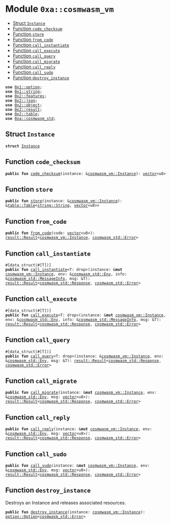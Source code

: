 
<a name="0xa_cosmwasm_vm"></a>

# Module `0xa::cosmwasm_vm`



-  [Struct `Instance`](#0xa_cosmwasm_vm_Instance)
-  [Function `code_checksum`](#0xa_cosmwasm_vm_code_checksum)
-  [Function `store`](#0xa_cosmwasm_vm_store)
-  [Function `from_code`](#0xa_cosmwasm_vm_from_code)
-  [Function `call_instantiate`](#0xa_cosmwasm_vm_call_instantiate)
-  [Function `call_execute`](#0xa_cosmwasm_vm_call_execute)
-  [Function `call_query`](#0xa_cosmwasm_vm_call_query)
-  [Function `call_migrate`](#0xa_cosmwasm_vm_call_migrate)
-  [Function `call_reply`](#0xa_cosmwasm_vm_call_reply)
-  [Function `call_sudo`](#0xa_cosmwasm_vm_call_sudo)
-  [Function `destroy_instance`](#0xa_cosmwasm_vm_destroy_instance)


<pre><code><b>use</b> <a href="">0x1::option</a>;
<b>use</b> <a href="">0x1::string</a>;
<b>use</b> <a href="">0x2::features</a>;
<b>use</b> <a href="">0x2::json</a>;
<b>use</b> <a href="">0x2::object</a>;
<b>use</b> <a href="">0x2::result</a>;
<b>use</b> <a href="">0x2::table</a>;
<b>use</b> <a href="cosmwasm_std.md#0xa_cosmwasm_std">0xa::cosmwasm_std</a>;
</code></pre>



<a name="0xa_cosmwasm_vm_Instance"></a>

## Struct `Instance`



<pre><code><b>struct</b> <a href="cosmwasm_vm.md#0xa_cosmwasm_vm_Instance">Instance</a>
</code></pre>



<a name="0xa_cosmwasm_vm_code_checksum"></a>

## Function `code_checksum`



<pre><code><b>public</b> <b>fun</b> <a href="cosmwasm_vm.md#0xa_cosmwasm_vm_code_checksum">code_checksum</a>(instance: &<a href="cosmwasm_vm.md#0xa_cosmwasm_vm_Instance">cosmwasm_vm::Instance</a>): <a href="">vector</a>&lt;u8&gt;
</code></pre>



<a name="0xa_cosmwasm_vm_store"></a>

## Function `store`



<pre><code><b>public</b> <b>fun</b> <a href="cosmwasm_vm.md#0xa_cosmwasm_vm_store">store</a>(instance: &<a href="cosmwasm_vm.md#0xa_cosmwasm_vm_Instance">cosmwasm_vm::Instance</a>): &<a href="_Table">table::Table</a>&lt;<a href="_String">string::String</a>, <a href="">vector</a>&lt;u8&gt;&gt;
</code></pre>



<a name="0xa_cosmwasm_vm_from_code"></a>

## Function `from_code`



<pre><code><b>public</b> <b>fun</b> <a href="cosmwasm_vm.md#0xa_cosmwasm_vm_from_code">from_code</a>(code: <a href="">vector</a>&lt;u8&gt;): <a href="_Result">result::Result</a>&lt;<a href="cosmwasm_vm.md#0xa_cosmwasm_vm_Instance">cosmwasm_vm::Instance</a>, <a href="cosmwasm_std.md#0xa_cosmwasm_std_Error">cosmwasm_std::Error</a>&gt;
</code></pre>



<a name="0xa_cosmwasm_vm_call_instantiate"></a>

## Function `call_instantiate`



<pre><code>#[data_struct(#[T])]
<b>public</b> <b>fun</b> <a href="cosmwasm_vm.md#0xa_cosmwasm_vm_call_instantiate">call_instantiate</a>&lt;T: drop&gt;(instance: &<b>mut</b> <a href="cosmwasm_vm.md#0xa_cosmwasm_vm_Instance">cosmwasm_vm::Instance</a>, env: &<a href="cosmwasm_std.md#0xa_cosmwasm_std_Env">cosmwasm_std::Env</a>, info: &<a href="cosmwasm_std.md#0xa_cosmwasm_std_MessageInfo">cosmwasm_std::MessageInfo</a>, msg: &T): <a href="_Result">result::Result</a>&lt;<a href="cosmwasm_std.md#0xa_cosmwasm_std_Response">cosmwasm_std::Response</a>, <a href="cosmwasm_std.md#0xa_cosmwasm_std_Error">cosmwasm_std::Error</a>&gt;
</code></pre>



<a name="0xa_cosmwasm_vm_call_execute"></a>

## Function `call_execute`



<pre><code>#[data_struct(#[T])]
<b>public</b> <b>fun</b> <a href="cosmwasm_vm.md#0xa_cosmwasm_vm_call_execute">call_execute</a>&lt;T: drop&gt;(instance: &<b>mut</b> <a href="cosmwasm_vm.md#0xa_cosmwasm_vm_Instance">cosmwasm_vm::Instance</a>, env: &<a href="cosmwasm_std.md#0xa_cosmwasm_std_Env">cosmwasm_std::Env</a>, info: &<a href="cosmwasm_std.md#0xa_cosmwasm_std_MessageInfo">cosmwasm_std::MessageInfo</a>, msg: &T): <a href="_Result">result::Result</a>&lt;<a href="cosmwasm_std.md#0xa_cosmwasm_std_Response">cosmwasm_std::Response</a>, <a href="cosmwasm_std.md#0xa_cosmwasm_std_Error">cosmwasm_std::Error</a>&gt;
</code></pre>



<a name="0xa_cosmwasm_vm_call_query"></a>

## Function `call_query`



<pre><code>#[data_struct(#[T])]
<b>public</b> <b>fun</b> <a href="cosmwasm_vm.md#0xa_cosmwasm_vm_call_query">call_query</a>&lt;T: drop&gt;(instance: &<a href="cosmwasm_vm.md#0xa_cosmwasm_vm_Instance">cosmwasm_vm::Instance</a>, env: &<a href="cosmwasm_std.md#0xa_cosmwasm_std_Env">cosmwasm_std::Env</a>, msg: &T): <a href="_Result">result::Result</a>&lt;<a href="cosmwasm_std.md#0xa_cosmwasm_std_Response">cosmwasm_std::Response</a>, <a href="cosmwasm_std.md#0xa_cosmwasm_std_Error">cosmwasm_std::Error</a>&gt;
</code></pre>



<a name="0xa_cosmwasm_vm_call_migrate"></a>

## Function `call_migrate`



<pre><code><b>public</b> <b>fun</b> <a href="cosmwasm_vm.md#0xa_cosmwasm_vm_call_migrate">call_migrate</a>(instance: &<b>mut</b> <a href="cosmwasm_vm.md#0xa_cosmwasm_vm_Instance">cosmwasm_vm::Instance</a>, env: &<a href="cosmwasm_std.md#0xa_cosmwasm_std_Env">cosmwasm_std::Env</a>, msg: <a href="">vector</a>&lt;u8&gt;): <a href="_Result">result::Result</a>&lt;<a href="cosmwasm_std.md#0xa_cosmwasm_std_Response">cosmwasm_std::Response</a>, <a href="cosmwasm_std.md#0xa_cosmwasm_std_Error">cosmwasm_std::Error</a>&gt;
</code></pre>



<a name="0xa_cosmwasm_vm_call_reply"></a>

## Function `call_reply`



<pre><code><b>public</b> <b>fun</b> <a href="cosmwasm_vm.md#0xa_cosmwasm_vm_call_reply">call_reply</a>(instance: &<b>mut</b> <a href="cosmwasm_vm.md#0xa_cosmwasm_vm_Instance">cosmwasm_vm::Instance</a>, env: &<a href="cosmwasm_std.md#0xa_cosmwasm_std_Env">cosmwasm_std::Env</a>, msg: <a href="">vector</a>&lt;u8&gt;): <a href="_Result">result::Result</a>&lt;<a href="cosmwasm_std.md#0xa_cosmwasm_std_Response">cosmwasm_std::Response</a>, <a href="cosmwasm_std.md#0xa_cosmwasm_std_Error">cosmwasm_std::Error</a>&gt;
</code></pre>



<a name="0xa_cosmwasm_vm_call_sudo"></a>

## Function `call_sudo`



<pre><code><b>public</b> <b>fun</b> <a href="cosmwasm_vm.md#0xa_cosmwasm_vm_call_sudo">call_sudo</a>(instance: &<b>mut</b> <a href="cosmwasm_vm.md#0xa_cosmwasm_vm_Instance">cosmwasm_vm::Instance</a>, env: &<a href="cosmwasm_std.md#0xa_cosmwasm_std_Env">cosmwasm_std::Env</a>, msg: <a href="">vector</a>&lt;u8&gt;): <a href="_Result">result::Result</a>&lt;<a href="cosmwasm_std.md#0xa_cosmwasm_std_Response">cosmwasm_std::Response</a>, <a href="cosmwasm_std.md#0xa_cosmwasm_std_Error">cosmwasm_std::Error</a>&gt;
</code></pre>



<a name="0xa_cosmwasm_vm_destroy_instance"></a>

## Function `destroy_instance`

Destroys an Instance and releases associated resources.


<pre><code><b>public</b> <b>fun</b> <a href="cosmwasm_vm.md#0xa_cosmwasm_vm_destroy_instance">destroy_instance</a>(instance: <a href="cosmwasm_vm.md#0xa_cosmwasm_vm_Instance">cosmwasm_vm::Instance</a>): <a href="_Option">option::Option</a>&lt;<a href="cosmwasm_std.md#0xa_cosmwasm_std_Error">cosmwasm_std::Error</a>&gt;
</code></pre>
